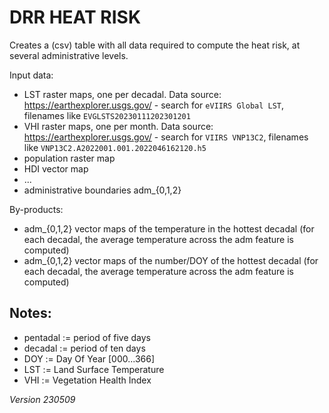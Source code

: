DRR HEAT RISK 
====

Creates a (csv) table with all data required to compute the heat risk, at several administrative levels.

Input data:

- LST raster maps, one per decadal. Data source: https://earthexplorer.usgs.gov/ - search for `eVIIRS Global LST`, filenames like `EVGLSTS20230111202301201`
- VHI raster maps, one per month. Data source: https://earthexplorer.usgs.gov/ - search for `VIIRS VNP13C2`, filenames like `VNP13C2.A2022001.001.2022046162120.h5`
- population raster map
- HDI vector map
- ...
- administrative boundaries adm_{0,1,2}

By-products:

- adm_{0,1,2} vector maps of the temperature in the hottest decadal (for each decadal, the average temperature across the adm feature is computed)
- adm_{0,1,2} vector maps of the number/DOY of the hottest decadal (for each decadal, the average temperature across the adm feature is computed)



Notes:
---

- pentadal := period of five days
- decadal := period of ten days
- DOY := Day Of Year [000...366]
- LST := Land Surface Temperature
- VHI := Vegetation Health Index

_Version 230509_